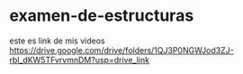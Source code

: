 # examen-de-estructuras 
este es link de mis videos https://drive.google.com/drive/folders/1QJ3P0NGWJod3ZJ-rbl_dKW5TFvrvmnDM?usp=drive_link
